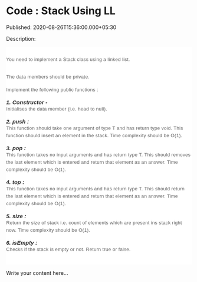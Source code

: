 # Code : Stack Using LL

Published: 2020-08-26T15:36:00.000+05:30

Description: <div dir="ltr" style="text-align: left;" trbidi="on">
      <div dir="ltr" style="text-align: left;" trbidi="on">
      <div _ngcontent-jpa-c236="" class="problem-statement-container" style="background-color:
      white; display: flex; flex-direction: column; font-family: Muli, sans-serif; margin: 0px;
      padding: 0px;">
      <div _ngcontent-jpa-c236="" class="problem-name" style="color: #161d2d; font-size: 18px;
      font-weight: 800; letter-spacing: 0.44px; margin: 0px; padding: 0px;">
      <br /></div>
      <div _ngcontent-jpa-c236="" class="send-feedback ng-star-inserted" style="color: #ff8e8e;
      cursor: pointer; font-size: 12px; font-weight: 600; letter-spacing: 0.6px; margin: 0px;
      padding: 5px 0px 0px;">
      <span style="color: #626262; font-size: 13px; font-weight: 400; letter-spacing:
      0.3px;">You need to implement a Stack class using a linked list.</span></div>
      </div>
      <div _ngcontent-jpa-c236="" class="description" style="background-color: white;
      font-family: Muli, sans-serif; margin: 0px; padding: 30px 0px 0px;">
      <h4 id="the-data-members-should-be-private" style="color: #626262; font-size: 13px;
      font-weight: 400; letter-spacing: 0.3px; line-height: 20px; margin: 0px; padding: 0px 0px
      15px;">
      The data members should be private.</h4>
      <h4 id="implement-the-following-public-functions" style="color: #626262; font-size: 13px;
      font-weight: 400; letter-spacing: 0.3px; line-height: 20px; margin: 0px; padding: 0px 0px
      15px;">
      Implement the following public functions :</h4>
      <h5 id="1-constructor" style="color: #2d2d2d; font-size: 15px; margin: 0px; padding:
      0px;">
      1. Constructor -</h5>
      <h4 id="initialises-the-data-member-i-e-head-to-null" style="color: #626262; font-size:
      13px; font-weight: 400; letter-spacing: 0.3px; line-height: 20px; margin: 0px; padding: 0px
      0px 15px;">
      Initialises the data member (i.e. head to null).</h4>
      <h5 id="2-push" style="color: #2d2d2d; font-size: 15px; margin: 0px; padding: 0px;">
      2. push :</h5>
      <h4
      id="this-function-should-take-one-argument-of-type-t-and-has-return-type-void-this-function-should-insert-an-element-in-the-stack-time-complexity-should-be-o-1"
      style="color: #626262; font-size: 13px; font-weight: 400; letter-spacing: 0.3px; line-height:
      20px; margin: 0px; padding: 0px 0px 15px;">
      This function should take one argument of type T and has return type void. This function
      should insert an element in the stack. Time complexity should be O(1).</h4>
      <h5 id="3-pop" style="color: #2d2d2d; font-size: 15px; margin: 0px; padding: 0px;">
      3. pop :</h5>
      <h4
      id="this-function-takes-no-input-arguments-and-has-return-type-t-this-should-removes-the-last-element-which-is-entered-and-return-that-element-as-an-answer-time-complexity-should-be-o-1"
      style="color: #626262; font-size: 13px; font-weight: 400; letter-spacing: 0.3px; line-height:
      20px; margin: 0px; padding: 0px 0px 15px;">
      This function takes no input arguments and has return type T. This should removes the last
      element which is entered and return that element as an answer. Time complexity should be
      O(1).</h4>
      <h5 id="4-top" style="color: #2d2d2d; font-size: 15px; margin: 0px; padding: 0px;">
      4. top :</h5>
      <h4
      id="this-function-takes-no-input-arguments-and-has-return-type-t-this-should-return-the-last-element-which-is-entered-and-return-that-element-as-an-answer-time-complexity-should-be-o-1"
      style="color: #626262; font-size: 13px; font-weight: 400; letter-spacing: 0.3px; line-height:
      20px; margin: 0px; padding: 0px 0px 15px;">
      This function takes no input arguments and has return type T. This should return the last
      element which is entered and return that element as an answer. Time complexity should be
      O(1).</h4>
      <h5 id="5-size" style="color: #2d2d2d; font-size: 15px; margin: 0px; padding: 0px;">
      5. size :</h5>
      <h4
      id="return-the-size-of-stack-i-e-count-of-elements-which-are-present-ins-stack-right-now-time-complexity-should-be-o-1"
      style="color: #626262; font-size: 13px; font-weight: 400; letter-spacing: 0.3px; line-height:
      20px; margin: 0px; padding: 0px 0px 15px;">
      Return the size of stack i.e. count of elements which are present ins stack right now. Time
      complexity should be O(1).</h4>
      <h5 id="6-isempty" style="color: #2d2d2d; font-size: 15px; margin: 0px; padding: 0px;">
      6. isEmpty :</h5>
      <h4 id="checks-if-the-stack-is-empty-or-not-return-true-or-false" style="color: #626262;
      font-size: 13px; font-weight: 400; letter-spacing: 0.3px; line-height: 20px; margin: 0px;
      padding: 0px 0px 15px;">
      Checks if the stack is empty or not. Return true or false.</h4>
      <div>
      <br /></div>
      </div>
      </div>
      <script
      src="https://gist.github.com/Svastikkka/3f46ac9c5b1ac3f15f147927a9c1d1a2.js"></script>
      </div>


Write your content here...